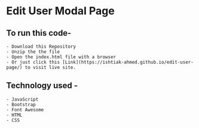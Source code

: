 # Edit User Modal Page

## To run this code-

    - Download this Repository
    - Unzip the the file
    - Open the index.html file with a browser
    - Or just click this [Link](https://ishtiak-ahmed.github.io/edit-user-page/) to visit live site.

## Technology used -

    - JavaScript
    - Bootstrap
    - Font Awesome
    - HTML
    - CSS
